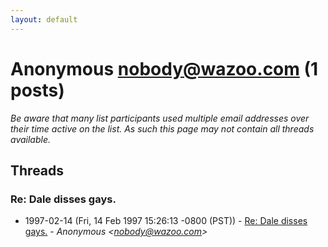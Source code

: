 ```yaml
---
layout: default
---
```


# Anonymous <nobody@wazoo.com> (1 posts)

_Be aware that many list participants used multiple email addresses over their time active on the list. As such this page may not contain all threads available._

## Threads

### Re: Dale disses gays.
+ 1997-02-14 (Fri, 14 Feb 1997 15:26:13 -0800 (PST)) - [Re: Dale disses gays.](/archive/1997/02/867922124759b3ad43b4acc8696287555d034c2a1a6c918c41e8a4abf6f941cc) - _Anonymous \<nobody@wazoo.com\>_

